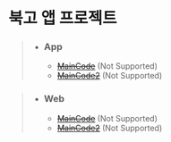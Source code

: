북고 앱 프로젝트
=======
> * ### App
>   * [~~MainCode~~](url) (Not Supported)
>   * [~~MainCode2~~](url) (Not Supported)

> * ### Web
>   * [~~MainCode~~](url) (Not Supported)
>   * [~~MainCode2~~](url) (Not Supported)

